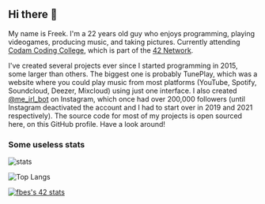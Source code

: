## Hi there 👋

My name is Freek. I'm a 22 years old guy who enjoys programming, playing videogames, producing music, and taking pictures. Currently attending [Codam Coding College](https://codam.nl/), which is part of the [42 Network](https://en.wikipedia.org/wiki/42_(school)).

I've created several projects ever since I started programming in 2015, some larger than others. The biggest one is probably TunePlay, which was a website where you could play music from most platforms (YouTube, Spotify, Soundcloud, Deezer, Mixcloud) using just one interface. I also created [@me_irl_bot](https://github.com/FreekBes/insta_reddit_bot) on Instagram, which once had over 200,000 followers (until Instagram deactivated the account and I had to start over in 2019 and 2021 respectively). The source code for most of my projects is open sourced here, on this GitHub profile. Have a look around!

### Some useless stats

![stats](https://github-readme-stats.vercel.app/api?username=freekbes&theme=dark&show_icons=true&count_private=true)

![Top Langs](https://github-readme-stats.vercel.app/api/top-langs/?username=freekbes&theme=dark&layout=compact&count_private=true)

[![fbes's 42 stats](https://badge42.herokuapp.com/api/stats/fbes?privacyEmail=true)](https://profile.intra.42.fr/users/fbes)
